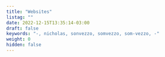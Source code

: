 ```yaml
---
title: "Websites"
listag: ""
date: 2022-12-15T13:35:14-03:00
draft: false
keywords: "-, nicholas, sonvezzo, somvezzo, som-vezzo, -"
weight: 0
hidden: false
---
```

